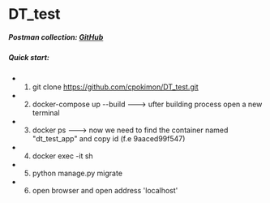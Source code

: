 # DT_test

##### Postman collection: [GitHub](http://github.com)

##### Quick start:
*  1. git clone https://github.com/cpokimon/DT_test.git
*  2. docker-compose up --build        ---> ufter building process open a new terminal
*  3. docker ps                        ---> now we need to find the container named "dt_test_app" and copy id (f.e 9aaced99f547)
*  4. docker exec -it <place here copied id> sh
*  5. python manage.py migrate
*  6. open browser and open address 'localhost'
